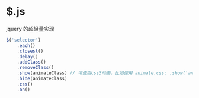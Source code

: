 # $.js
jquery 的超轻量实现

```javascript
$('selector')
    .each()
    .closest()
    .delay()
    .addClass()
    .removeClass()
    .show(animateClass) // 可使用css3动画，比如使用 animate.css: .show('animated fadeIn')
    .hide(animateClass)
    .css()
    .on()
```
